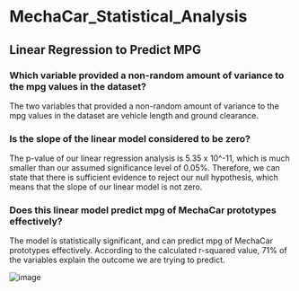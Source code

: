 # MechaCar_Statistical_Analysis



## Linear Regression to Predict MPG

### Which variable provided a non-random amount of variance to the mpg values in the dataset? 

The two variables that provided a non-random amount of variance to the mpg values in the dataset are vehicle length and ground clearance.

### Is the slope of the linear model considered to be zero?
The p-value of our linear regression analysis is 5.35 x 10^-11, which is much smaller than our assumed significance level of 0.05%. Therefore, we can state that there is sufficient evidence to reject our null hypothesis, which means that the slope of our linear model is not zero.

### Does this linear model predict mpg of MechaCar prototypes effectively?

The model is statistically significant, and can predict mpg of MechaCar prototypes effectively. According to the calculated r-squared value, 71% of the variables explain the outcome we are trying to predict.

![image](https://user-images.githubusercontent.com/114033254/227614402-6c05a2d3-2449-42da-8684-9535a04b8f2b.png)
